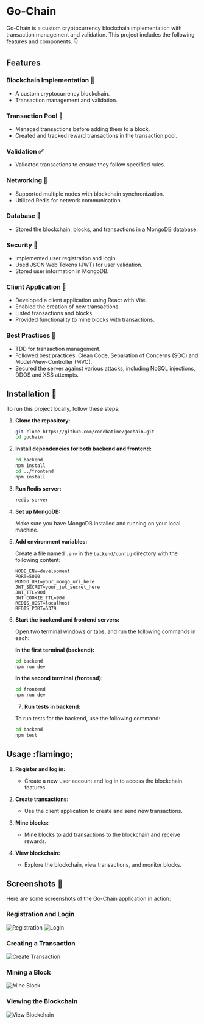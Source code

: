 # Go-Chain

Go-Chain is a custom cryptocurrency blockchain implementation with transaction management and validation. This project includes the following features and components. :point_down:

## Features

### Blockchain Implementation :bricks:

- A custom cryptocurrency blockchain.
- Transaction management and validation.

### Transaction Pool :water_polo:

- Managed transactions before adding them to a block.
- Created and tracked reward transactions in the transaction pool.

### Validation :white_check_mark:

- Validated transactions to ensure they follow specified rules.

### Networking :magnet:

- Supported multiple nodes with blockchain synchronization.
- Utilized Redis for network communication.

### Database :floppy_disk:

- Stored the blockchain, blocks, and transactions in a MongoDB database.

### Security :closed_lock_with_key:

- Implemented user registration and login.
- Used JSON Web Tokens (JWT) for user validation.
- Stored user information in MongoDB.

### Client Application :balloon:

- Developed a client application using React with Vite.
- Enabled the creation of new transactions.
- Listed transactions and blocks.
- Provided functionality to mine blocks with transactions.

### Best Practices :crystal_ball:

- TDD for transaction management.
- Followed best practices: Clean Code, Separation of Concerns (SOC) and Model-View-Controller (MVC).
- Secured the server against various attacks, including NoSQL injections, DDOS and XSS attempts.

## Installation :scroll:

To run this project locally, follow these steps:

1. **Clone the repository:**

   ```sh
   git clone https://github.com/codebatine/gochain.git
   cd gochain
   ```

2. **Install dependencies for both backend and frontend:**

   ```sh
   cd backend
   npm install
   cd ../frontend
   npm install
   ```

3. **Run Redis server:**

   ```sh
   redis-server
   ```

4. **Set up MongoDB:**

   Make sure you have MongoDB installed and running on your local machine.

5. **Add environment variables:**

   Create a file named `.env` in the `backend/config` directory with the following content:

   ```env
   NODE_ENV=development
   PORT=5000
   MONGO_URI=your_mongo_uri_here
   JWT_SECRET=your_jwt_secret_here
   JWT_TTL=90d
   JWT_COOKIE_TTL=90d
   REDIS_HOST=localhost
   REDIS_PORT=6379
   ```

6. **Start the backend and frontend servers:**

   Open two terminal windows or tabs, and run the following commands in each:

   **In the first terminal (backend):**

   ```sh
   cd backend
   npm run dev
   ```

   **In the second terminal (frontend):**

   ```sh
   cd frontend
   npm run dev
   ```

   7. **Run tests in backend:**

   To run tests for the backend, use the following command:

   ```sh
   cd backend
   npm test
   ```

## Usage :flamingo;

1. **Register and log in:**

   - Create a new user account and log in to access the blockchain features.

2. **Create transactions:**

   - Use the client application to create and send new transactions.

3. **Mine blocks:**

   - Mine blocks to add transactions to the blockchain and receive rewards.

4. **View blockchain:**
   - Explore the blockchain, view transactions, and monitor blocks.

## Screenshots :camera_flash:

Here are some screenshots of the Go-Chain application in action:

### Registration and Login

![Registration](path_to_screenshot1)
![Login](path_to_screenshot2)

### Creating a Transaction

![Create Transaction](path_to_screenshot3)

### Mining a Block

![Mine Block](path_to_screenshot4)

### Viewing the Blockchain

![View Blockchain](path_to_screenshot5)
